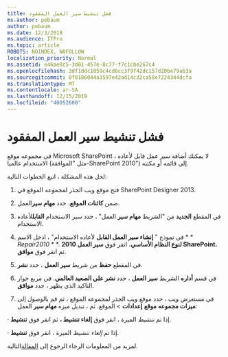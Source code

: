 ```yaml
---
title: فشل تنشيط سير العمل المفقود
ms.author: pebaum
author: pebaum
ms.date: 12/3/2018
ms.audience: ITPro
ms.topic: article
ROBOTS: NOINDEX, NOFOLLOW
localization_priority: Normal
ms.assetid: e46ae8c5-3d81-457e-8c77-f7c1cbe267c4
ms.openlocfilehash: 3df1ddc1059c4cd6cc3f9f42dc157d20be79a63a
ms.sourcegitcommit: 0f0186044a3597e42ad14c32ca58e7224344dcfa
ms.translationtype: MT
ms.contentlocale: ar-SA
ms.lasthandoff: 12/15/2019
ms.locfileid: "40052600"
---
```

# <a name="missing-workflow-failed-to-activate"></a>فشل تنشيط سير العمل المفقود

في مجموعه موقع Microsoft SharePoint ، لا يمكنك أضافه سير عمل قابل لأعاده الاستخدام عالميا (مثل "الموافقة-SharePoint 2010") إلى قائمه أو مكتبه.
  
لحل هذه المشكلة ، اتبع الخطوات التالية: 
  
1. فتح موقع ويب الجذر لمجموعه الموقع في SharePoint Designer 2013.
  
2. ضمن **كائنات الموقع**، حدد **مهام سير**العمل. 
  
3. في المقطع **الجديد** من "الشريط **مهام سير** العمل" ، حدد سير الاستخدام **القابل**لأعاده الاستخدام. 
  
4. في نموذج " **إنشاء سير العمل القابل** لأعاده الاستخدام" ، ادخل الاسم * * *Repair2010* * *. **لنوع النظام الأساسي**، انقر فوق **سير العمل 2010 SharePoint**، ثم انقر فوق **موافق**. 
  
1. في المقطع **حفظ** من شريط **سير العمل** ، حدد **نشر**. 
  
2. في قسم **أداره** الشريط **سير العمل** ، حدد **نشر علي الصعيد العالمي**. في مربع حوار التاكيد الذي يظهر ، حدد **موافق**. 
  
3. في مستعرض ويب ، حدد موقع ويب الجذر لمجموعه الموقع ، ثم قم بالوصول إلى **ميزات مجموعه موقع** **إعدادات** \> الموقع. ثم ، تبديل ميزه **مهام سير** العمل: 
  
· إذا تم *تنشيط* الميزة ، انقر فوق **إلغاء تنشيط ،** ثم انقر فوق **تنشيط**. 
  
· إذا تم *إلغاء تنشيط* الميزة ، انقر فوق **تنشيط**. 
  
لمزيد من المعلومات الرجاء الرجوع إلى [المقالة](https://go.microsoft.com/fwlink/?linkid=2047770&amp;clcid=0x409)التالية.
  

